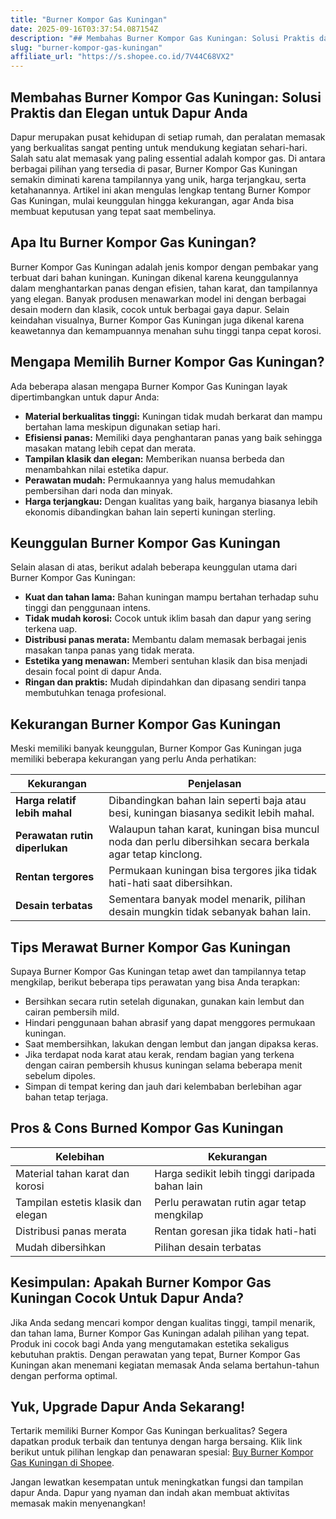 ```yaml
---
title: "Burner Kompor Gas Kuningan"
date: 2025-09-16T03:37:54.087154Z
description: "## Membahas Burner Kompor Gas Kuningan: Solusi Praktis dan Elegan untuk Dapur Anda..."
slug: "burner-kompor-gas-kuningan"
affiliate_url: "https://s.shopee.co.id/7V44C68VX2"
---
```

## Membahas Burner Kompor Gas Kuningan: Solusi Praktis dan Elegan untuk Dapur Anda

Dapur merupakan pusat kehidupan di setiap rumah, dan peralatan memasak yang berkualitas sangat penting untuk mendukung kegiatan sehari-hari. Salah satu alat memasak yang paling essential adalah kompor gas. Di antara berbagai pilihan yang tersedia di pasar, Burner Kompor Gas Kuningan semakin diminati karena tampilannya yang unik, harga terjangkau, serta ketahanannya. Artikel ini akan mengulas lengkap tentang Burner Kompor Gas Kuningan, mulai keunggulan hingga kekurangan, agar Anda bisa membuat keputusan yang tepat saat membelinya.

## Apa Itu Burner Kompor Gas Kuningan?

Burner Kompor Gas Kuningan adalah jenis kompor dengan pembakar yang terbuat dari bahan kuningan. Kuningan dikenal karena keunggulannya dalam menghantarkan panas dengan efisien, tahan karat, dan tampilannya yang elegan. Banyak produsen menawarkan model ini dengan berbagai desain modern dan klasik, cocok untuk berbagai gaya dapur. Selain keindahan visualnya, Burner Kompor Gas Kuningan juga dikenal karena keawetannya dan kemampuannya menahan suhu tinggi tanpa cepat korosi.

## Mengapa Memilih Burner Kompor Gas Kuningan?

Ada beberapa alasan mengapa Burner Kompor Gas Kuningan layak dipertimbangkan untuk dapur Anda:

- **Material berkualitas tinggi:** Kuningan tidak mudah berkarat dan mampu bertahan lama meskipun digunakan setiap hari.
- **Efisiensi panas:** Memiliki daya penghantaran panas yang baik sehingga masakan matang lebih cepat dan merata.
- **Tampilan klasik dan elegan:** Memberikan nuansa berbeda dan menambahkan nilai estetika dapur.
- **Perawatan mudah:** Permukaannya yang halus memudahkan pembersihan dari noda dan minyak.
- **Harga terjangkau:** Dengan kualitas yang baik, harganya biasanya lebih ekonomis dibandingkan bahan lain seperti kuningan sterling.

## Keunggulan Burner Kompor Gas Kuningan

Selain alasan di atas, berikut adalah beberapa keunggulan utama dari Burner Kompor Gas Kuningan:

- **Kuat dan tahan lama:** Bahan kuningan mampu bertahan terhadap suhu tinggi dan penggunaan intens.
- **Tidak mudah korosi:** Cocok untuk iklim basah dan dapur yang sering terkena uap.
- **Distribusi panas merata:** Membantu dalam memasak berbagai jenis masakan tanpa panas yang tidak merata.
- **Estetika yang menawan:** Memberi sentuhan klasik dan bisa menjadi desain focal point di dapur Anda.
- **Ringan dan praktis:** Mudah dipindahkan dan dipasang sendiri tanpa membutuhkan tenaga profesional.

## Kekurangan Burner Kompor Gas Kuningan

Meski memiliki banyak keunggulan, Burner Kompor Gas Kuningan juga memiliki beberapa kekurangan yang perlu Anda perhatikan:

| Kekurangan | Penjelasan |
|--------------|------------|
| **Harga relatif lebih mahal** | Dibandingkan bahan lain seperti baja atau besi, kuningan biasanya sedikit lebih mahal. |
| **Perawatan rutin diperlukan** | Walaupun tahan karat, kuningan bisa muncul noda dan perlu dibersihkan secara berkala agar tetap kinclong. |
| **Rentan tergores** | Permukaan kuningan bisa tergores jika tidak hati-hati saat dibersihkan. |
| **Desain terbatas** | Sementara banyak model menarik, pilihan desain mungkin tidak sebanyak bahan lain. |

## Tips Merawat Burner Kompor Gas Kuningan

Supaya Burner Kompor Gas Kuningan tetap awet dan tampilannya tetap mengkilap, berikut beberapa tips perawatan yang bisa Anda terapkan:

- Bersihkan secara rutin setelah digunakan, gunakan kain lembut dan cairan pembersih mild.
- Hindari penggunaan bahan abrasif yang dapat menggores permukaan kuningan.
- Saat membersihkan, lakukan dengan lembut dan jangan dipaksa keras.
- Jika terdapat noda karat atau kerak, rendam bagian yang terkena dengan cairan pembersih khusus kuningan selama beberapa menit sebelum dipoles.
- Simpan di tempat kering dan jauh dari kelembaban berlebihan agar bahan tetap terjaga.

## Pros & Cons Burned Kompor Gas Kuningan

| Kelebihan | Kekurangan |
|--------------|--------------|
| Material tahan karat dan korosi | Harga sedikit lebih tinggi daripada bahan lain |
| Tampilan estetis klasik dan elegan | Perlu perawatan rutin agar tetap mengkilap |
| Distribusi panas merata | Rentan goresan jika tidak hati-hati |
| Mudah dibersihkan | Pilihan desain terbatas |

## Kesimpulan: Apakah Burner Kompor Gas Kuningan Cocok Untuk Dapur Anda?

Jika Anda sedang mencari kompor dengan kualitas tinggi, tampil menarik, dan tahan lama, Burner Kompor Gas Kuningan adalah pilihan yang tepat. Produk ini cocok bagi Anda yang mengutamakan estetika sekaligus kebutuhan praktis. Dengan perawatan yang tepat, Burner Kompor Gas Kuningan akan menemani kegiatan memasak Anda selama bertahun-tahun dengan performa optimal.

## Yuk, Upgrade Dapur Anda Sekarang!

Tertarik memiliki Burner Kompor Gas Kuningan berkualitas? Segera dapatkan produk terbaik dan tentunya dengan harga bersaing. Klik link berikut untuk pilihan lengkap dan penawaran spesial: [Buy Burner Kompor Gas Kuningan di Shopee](https://s.shopee.co.id/7V44C68VX2).

Jangan lewatkan kesempatan untuk meningkatkan fungsi dan tampilan dapur Anda. Dapur yang nyaman dan indah akan membuat aktivitas memasak makin menyenangkan!